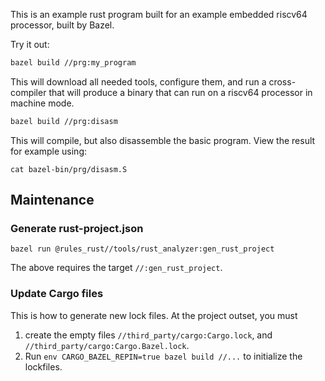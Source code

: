This is an example rust program built for an example embedded riscv64
processor, built by Bazel.

Try it out:

```bash
bazel build //prg:my_program
```

This will download all needed tools, configure them, and run a cross-compiler
that will produce a binary that can run on a riscv64 processor in machine mode.

```bash
bazel build //prg:disasm
```

This will compile, but also disassemble the basic program.  View the result for
example using:

```
cat bazel-bin/prg/disasm.S
```

## Maintenance

### Generate rust-project.json

```
bazel run @rules_rust//tools/rust_analyzer:gen_rust_project
```

The above requires the target `//:gen_rust_project`.

### Update Cargo files

This is how to generate new lock files.  At the project outset, you must

1. create the empty files `//third_party/cargo:Cargo.lock`, and
    `//third_party/cargo:Cargo.Bazel.lock`.
2. Run `env CARGO_BAZEL_REPIN=true bazel build //...` to initialize the
 lockfiles.



